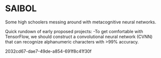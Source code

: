 # SAIBOL
Some high schoolers messing around with metacognitive neural networks.

Quick rundown of early proposed projects:
-To get comfortable with TensorFlow, we should construct a convolutional neural network (CVNN) that can recognize alphanumeric characters with >99% accuracy.

2032cd67-dae7-49de-a854-691f8c41f30f
